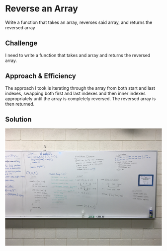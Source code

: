 # Reverse an Array
Write a function that takes an array, reverses said array, and returns the reversed array

## Challenge
I need to write a function that takes and array and returns the reversed array.

## Approach & Efficiency
The approach I took is iterating through the array from both start and last indexes, swapping both first and last indexes and then inner indexes appropriately until the array is completely reversed. The reversed array is then returned. 

## Solution
![Picture of whiteboarding](./code-challenges/401/assets/array_reverse.jpg)